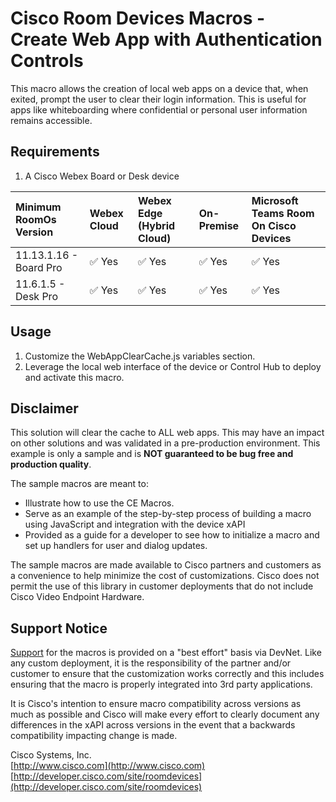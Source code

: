 # Cisco Room Devices Macros - Create Web App with Authentication Controls
This macro allows the creation of local web apps on a device that, when exited, prompt the user to clear their login information. This is useful for apps like whiteboarding where confidential or personal user information remains accessible.

## Requirements
1. A Cisco Webex Board or Desk device

| Minimum RoomOs Version | Webex Cloud | Webex Edge (Hybrid Cloud) | On-Premise | Microsoft Teams Room On Cisco Devices    |
|:-----------------------|:------------|:--------------------------|:-----------|:-----------------------------------------|
| 11.13.1.16 - Board Pro | ✅ Yes      | ✅ Yes                     | ✅ Yes     | ✅ Yes                                   |  
| 11.6.1.5 - Desk Pro    | ✅ Yes      | ✅ Yes                     | ✅ Yes     | ✅ Yes                                   |  

## Usage
1. Customize the WebAppClearCache.js variables section.
2. Leverage the local web interface of the device or Control Hub to deploy and activate this macro.

## Disclaimer

This solution will clear the cache to ALL web apps. This may have an impact on other solutions and was validated in a pre-production environment. This example is only a sample and is **NOT guaranteed to be bug free and production quality**.

The sample macros are meant to:
- Illustrate how to use the CE Macros.
- Serve as an example of the step-by-step process of building a macro using JavaScript and integration with the device xAPI
- Provided as a guide for a developer to see how to initialize a macro and set up handlers for user and dialog updates.

The sample macros are made available to Cisco partners and customers as a convenience to help minimize the cost of customizations. Cisco does not permit the use of this library in customer deployments that do not include Cisco Video Endpoint Hardware.

## Support Notice
[Support](http://developer.cisco.com/site/devnet/support) for the macros is provided on a "best effort" basis via DevNet. Like any custom deployment, it is the responsibility of the partner and/or customer to ensure that the customization works correctly and this includes ensuring that the macro is properly integrated into 3rd party applications.

It is Cisco's intention to ensure macro compatibility across versions as much as possible and Cisco will make every effort to clearly document any differences in the xAPI across versions in the event that a backwards compatibility impacting change is made.

Cisco Systems, Inc.<br>
[http://www.cisco.com](http://www.cisco.com)<br>
[http://developer.cisco.com/site/roomdevices](http://developer.cisco.com/site/roomdevices)

